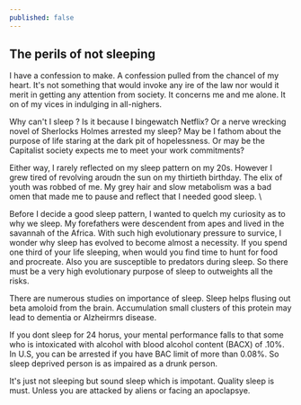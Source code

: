 ```yaml
---
published: false
---
```

## The perils of not sleeping

I have a confession to make. A confession pulled from the chancel of my heart. It's not something that would invoke any ire of the law nor would it merit in getting any attention from society. It concerns me and me alone. It on of my vices in indulging in all-nighers.

Why can't I sleep ? Is it because I bingewatch Netflix? Or a nerve wrecking novel of Sherlocks Holmes arrested my sleep? May be I fathom about the purpose of life staring at the dark pit of hopelessness. Or may be the Capitalist society expects me to meet your work commitments?  

Either way, I rarely reflected on my sleep pattern on my 20s. However I grew tired of revolving aroudn the sun on my thirtieth birthday. The elix of youth was robbed of me. My grey hair and slow metabolism was a bad omen that made me to pause and reflect that I needed good sleep. \

Before I decide a good sleep pattern, I wanted to quelch my curiosity as to why we sleep. My forefathers were descendent from apes and lived in the savannah of the Africa. With such high evolutionary pressure to survice, I wonder why sleep has evolved to become almost a necessity. If you spend one third of your life sleeping, when would you find time to hunt for food and procreate. Also you are susceptible to predators during sleep. So there must be a very high evolutionary purpose of sleep to outweights all the risks. 

There are numerous studies on importance of sleep. Sleep helps flusing out beta amoloid from the brain. Accumulation small clusters of this protein may lead to dementia or Alzheirmrs disease. 

If you dont sleep  for 24 horus, your mental performance falls to that some who is intoxicated with alcohol with blood alcohol content (BACX) of .10%. In U.S, you can be arrested if you have BAC limit of more than 0.08%. So sleep deprived person is as impaired as a drunk person.



It's just not sleeping but sound sleep which is impotant. Quality sleep is must. Unless you are attacked by aliens or facing an apoclapsye. 

  [^alzhemirs]: https://www.science.org/doi/10.1126/science.aav2546
  [2]: https://www.pnas.org/doi/10.1073/pnas.1721694115#:~:text=Beta%2Damyloid%20(A%CE%B2)%20is,in%20A%CE%B2%20clearance%20(3).
